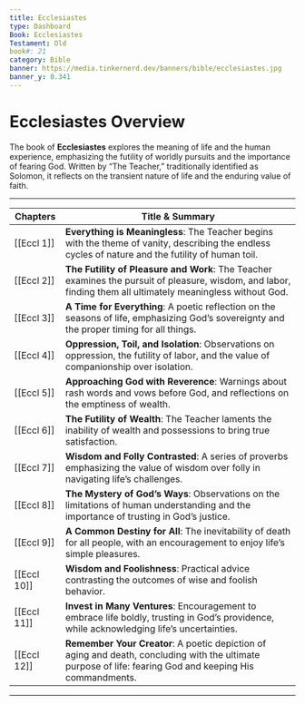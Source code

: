 ```yaml
---
title: Ecclesiastes
type: Dashboard
Book: Ecclesiastes
Testament: Old
book#: 21
category: Bible
banner: https://media.tinkernerd.dev/banners/bible/ecclesiastes.jpg
banner_y: 0.341
---
```

# Ecclesiastes Overview

The book of **Ecclesiastes** explores the meaning of life and the human experience, emphasizing the futility of worldly pursuits and the importance of fearing God. Written by “The Teacher,” traditionally identified as Solomon, it reflects on the transient nature of life and the enduring value of faith.

---

| Chapters     | Title & Summary                                                                                                                                              |
| -------------| ------------------------------------------------------------------------------------------------------------------------------------------------------------ |
| [[Eccl 1]]   | **Everything is Meaningless**: The Teacher begins with the theme of vanity, describing the endless cycles of nature and the futility of human toil.          |
| [[Eccl 2]]   | **The Futility of Pleasure and Work**: The Teacher examines the pursuit of pleasure, wisdom, and labor, finding them all ultimately meaningless without God. |
| [[Eccl 3]]   | **A Time for Everything**: A poetic reflection on the seasons of life, emphasizing God’s sovereignty and the proper timing for all things.                   |
| [[Eccl 4]]   | **Oppression, Toil, and Isolation**: Observations on oppression, the futility of labor, and the value of companionship over isolation.                       |
| [[Eccl 5]]   | **Approaching God with Reverence**: Warnings about rash words and vows before God, and reflections on the emptiness of wealth.                               |
| [[Eccl 6]]   | **The Futility of Wealth**: The Teacher laments the inability of wealth and possessions to bring true satisfaction.                                          |
| [[Eccl 7]]   | **Wisdom and Folly Contrasted**: A series of proverbs emphasizing the value of wisdom over folly in navigating life’s challenges.                            |
| [[Eccl 8]]   | **The Mystery of God’s Ways**: Observations on the limitations of human understanding and the importance of trusting in God’s justice.                       |
| [[Eccl 9]]   | **A Common Destiny for All**: The inevitability of death for all people, with an encouragement to enjoy life’s simple pleasures.                             |
| [[Eccl 10]]  | **Wisdom and Foolishness**: Practical advice contrasting the outcomes of wise and foolish behavior.                                                          |
| [[Eccl 11]]  | **Invest in Many Ventures**: Encouragement to embrace life boldly, trusting in God’s providence, while acknowledging life’s uncertainties.                   |
| [[Eccl 12]]  | **Remember Your Creator**: A poetic depiction of aging and death, concluding with the ultimate purpose of life: fearing God and keeping His commandments.    |

---


